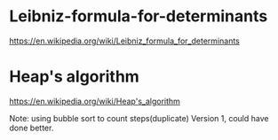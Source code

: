 # Leibniz-formula-for-determinants
https://en.wikipedia.org/wiki/Leibniz_formula_for_determinants

# Heap's algorithm
https://en.wikipedia.org/wiki/Heap's_algorithm

Note: using bubble sort to count steps(duplicate)
Version 1, could have done better.
